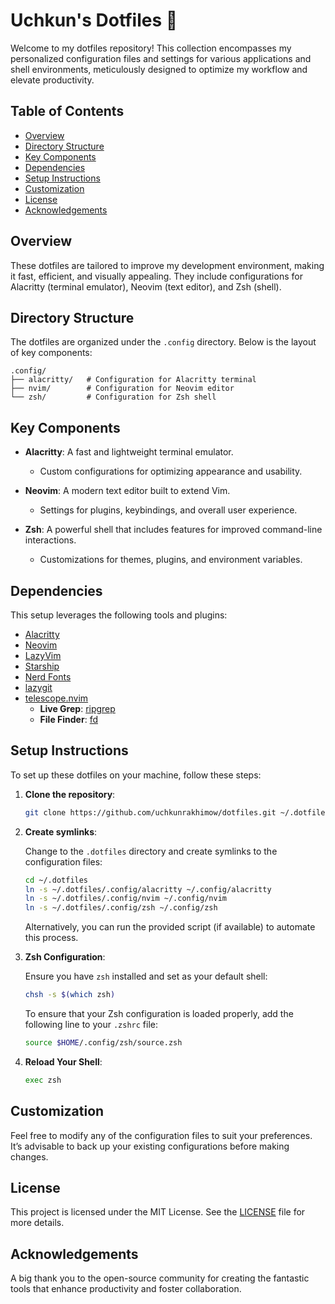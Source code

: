 # Uchkun's Dotfiles 🌱

Welcome to my dotfiles repository! This collection encompasses my personalized configuration files and settings for various applications and shell environments, meticulously designed to optimize my workflow and elevate productivity.


## Table of Contents

- [Overview](#overview)
- [Directory Structure](#directory-structure)
- [Key Components](#key-components)
- [Dependencies](#dependencies)
- [Setup Instructions](#setup-instructions)
- [Customization](#customization)
- [License](#license)
- [Acknowledgements](#acknowledgements)

## Overview

These dotfiles are tailored to improve my development environment, making it fast, efficient, and visually appealing. They include configurations for Alacritty (terminal emulator), Neovim (text editor), and Zsh (shell).

## Directory Structure

The dotfiles are organized under the `.config` directory. Below is the layout of key components:

```
.config/
├── alacritty/   # Configuration for Alacritty terminal
├── nvim/        # Configuration for Neovim editor
└── zsh/         # Configuration for Zsh shell
```

## Key Components

- **Alacritty**: A fast and lightweight terminal emulator.
  - Custom configurations for optimizing appearance and usability.

- **Neovim**: A modern text editor built to extend Vim.
  - Settings for plugins, keybindings, and overall user experience.

- **Zsh**: A powerful shell that includes features for improved command-line interactions.
  - Customizations for themes, plugins, and environment variables.

## Dependencies

This setup leverages the following tools and plugins:

- [Alacritty](https://alacritty.org/)
- [Neovim](https://neovim.io/)
- [LazyVim](https://lazyvim.org/)
- [Starship](https://starship.rs/)
- [Nerd Fonts](https://nerdfonts.com/)
- [lazygit](https://github.com/jesseduffield/lazygit)
- [telescope.nvim](https://github.com/nvim-telescope/telescope.nvim)
  - **Live Grep**: [ripgrep](https://github.com/BurntSushi/ripgrep)
  - **File Finder**: [fd](https://github.com/sharkdp/fd)

## Setup Instructions

To set up these dotfiles on your machine, follow these steps:

1. **Clone the repository**:

   ```bash
   git clone https://github.com/uchkunrakhimow/dotfiles.git ~/.dotfiles
   ```

2. **Create symlinks**:

   Change to the `.dotfiles` directory and create symlinks to the configuration files:

   ```bash
   cd ~/.dotfiles
   ln -s ~/.dotfiles/.config/alacritty ~/.config/alacritty
   ln -s ~/.dotfiles/.config/nvim ~/.config/nvim
   ln -s ~/.dotfiles/.config/zsh ~/.config/zsh
   ```

   Alternatively, you can run the provided script (if available) to automate this process.

3. **Zsh Configuration**:

   Ensure you have `zsh` installed and set as your default shell:

   ```bash
   chsh -s $(which zsh)
   ```
   

    To ensure that your Zsh configuration is loaded properly, add the following line to your `.zshrc` file:

    ```bash
    source $HOME/.config/zsh/source.zsh
    ```


4. **Reload Your Shell**:

   ```bash
   exec zsh
   ```

## Customization

Feel free to modify any of the configuration files to suit your preferences. It’s advisable to back up your existing configurations before making changes.

## License

This project is licensed under the MIT License. See the [LICENSE](LICENSE) file for more details.

## Acknowledgements

A big thank you to the open-source community for creating the fantastic tools that enhance productivity and foster collaboration.
